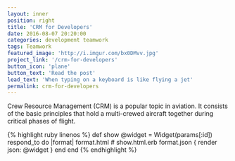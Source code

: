 ```yaml
---
layout: inner
position: right
title: 'CRM for Developers'
date: 2016-08-07 20:20:00
categories: development teamwork
tags: Teamwork
featured_image: 'http://i.imgur.com/bx0DMvv.jpg'
project_link: '/crm-for-developers'
button_icon: 'plane'
button_text: 'Read the post'
lead_text: 'When typing on a keyboard is like flying a jet'
permalink: crm-for-developers
---
```


Crew Resource Management (CRM) is a popular topic in aviation. It consists of the basic principles that hold a multi-crewed aircraft together during critical phases of flight.

{% highlight ruby linenos %}
def show
  @widget = Widget(params[:id])
  respond_to do |format|
    format.html # show.html.erb
    format.json { render json: @widget }
  end
end
{% endhighlight %}
